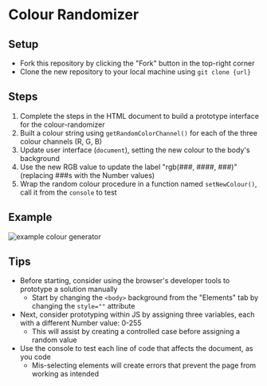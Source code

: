 # Colour Randomizer

## Setup
- Fork this repository by clicking the "Fork" button in the top-right corner
- Clone the new repository to your local machine using `git clone {url}`

## Steps
1. Complete the steps in the HTML document to build a prototype interface for the colour-randomizer
2. Built a colour string using `getRandomColorChannel()` for each of the three colour channels (R, G, B)
3. Update user interface (`document`), setting the new colour to the body's background
4. Use the new RGB value to update the label "rgb(###, ####, ###)" (replacing ###s with the Number values)
5. Wrap the random colour procedure in a function named `setNewColour()`, call it from the `console` to test

## Example
![example colour generator](./rand-bg-col.gif)

## Tips
- Before starting, consider using the browser's developer tools to prototype a solution manually
	- Start by changing the `<body>` background from the "Elements" tab by changing the `style=""` attribute
- Next, consider prototyping within JS by assigning three variables, each with a different Number value: 0-255
	- This will assist by creating a controlled case before assigning a random value
- Use the console to test each line of code that affects the document, as you code
	- Mis-selecting elements will create errors that prevent the page from working as intended
